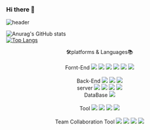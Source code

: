 ### Hi there 👋

<!--
**97minseok/97minseok** is a ✨ _special_ ✨ repository because its `README.md` (this file) appears on your GitHub profile.

Here are some ideas to get you started:

- 🔭 I’m currently working on ...
- 🌱 I’m currently learning ...
- 👯 I’m looking to collaborate on ...
- 🤔 I’m looking for help with ...
- 💬 Ask me about ...
- 📫 How to reach me: ...
- 😄 Pronouns: ...
- ⚡ Fun fact: ...

-->


![header](https://capsule-render.vercel.app/api?type=Waving&height=200&color=gradient&section=header&text=welecom%20minseok%20github&fontSize=60)

![Anurag's GitHub stats](https://github-readme-stats.vercel.app/api?username=97minseok&show_icons=true&theme=dracula) <br/>
[![Top Langs](https://github-readme-stats.vercel.app/api/top-langs/?username=97minseok&exclude_repo=github-readme-stats,anuraghazra.github.io)](https://github.com/anuraghazra/github-readme-stats)
<div align="center">
  🛠platforms & Languages📚
  <br/><br/>Fornt-End
	  <img src="https://img.shields.io/badge/HTML5-E34F26?style=flat&logo=HTML5&logoColor=white" />
	  <img src="https://img.shields.io/badge/CSS3-1572B6?style=flat&logo=CSS3&logoColor=white" />
    <img src="https://img.shields.io/badge/JavaScript-F7DF1E?style=flat&logo=CSS3&logoColor=white" />
    <img src="https://img.shields.io/badge/React-61DAFB?style=flat&logo=React&logoColor=white" />
    <img src="https://img.shields.io/badge/jQuery-0769AD?style=flat&logo=jQuery&logoColor=white" />
    <img src="https://img.shields.io/badge/Bootstrap-7952B3?style=flat&logo=Bootstrap&logoColor=white" />
    <br/><br/>Back-End
    <img src="https://img.shields.io/badge/Java-007396?style=flat&logo=Java&logoColor=white" />
    <img src="https://img.shields.io/badge/Python-3776AB?style=flat&logo=Python&logoColor=white" />
    <img src="https://img.shields.io/badge/C-A8B9CC?style=flat&logo=C&logoColor=white" />
    <br/>server
    <img src="https://img.shields.io/badge/Amazon AWS-232F3E?style=flat&logo=Amazon AWS&logoColor=white" />
    <img src="https://img.shields.io/badge/Docker-2496ED?style=flat&logo=Docker&logoColor=white" />
    <img src="https://img.shields.io/badge/Apache Maven-C71A36?style=flat&logo=Apache Maven&logoColor=white" />
    <img src="https://img.shields.io/badge/Apache Tomcat-F8DC75?style=flat&logo=Apache Tomcat&logoColor=white" />
    <br/>DataBase
    <img src="https://img.shields.io/badge/Oracle-F80000?style=flat&logo=Oracle&logoColor=white" />
    <br/><br/>Tool
    <img src="https://img.shields.io/badge/Eclipse IDE-2C2255?style=flat&logo=Eclipse IDE&logoColor=white" />
    <img src="https://img.shields.io/badge/Visual Studio-5C2D91?style=flat&logo=Visual Studio&logoColor=white" />
    <img src="https://img.shields.io/badge/Visual Studio Code-007ACC?style=flat&logo=Visual Studio Code&logoColor=white" />
    <img src="https://img.shields.io/badge/IntelliJ IDEA-000000?style=flat&logo=IntelliJ IDEA&logoColor=white" />
    <br/><br/>Team Collaboration Tool
    <img src="https://img.shields.io/badge/GitHub-181717?style=flat&logo=GitHub&logoColor=white" />
    <img src="https://img.shields.io/badge/Notion-000000?style=flat&logo=Notion&logoColor=white" />
    <img src="https://img.shields.io/badge/Discord-5865F2?style=flat&logo=Discord&logoColor=white" />
    <img src="https://img.shields.io/badge/Instagram-E4405F?style=flat&logo=Instagram&logoColor=white" />
    
</div>
